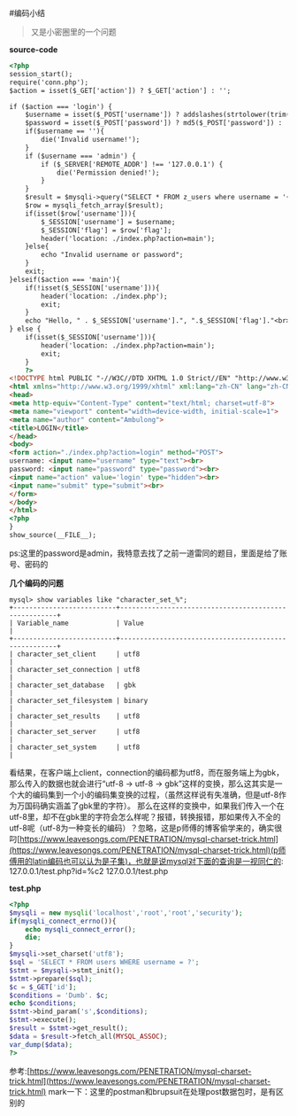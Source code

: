 #编码小结
>又是小密圈里的一个问题

**source-code**
```html
<?php
session_start();
require('conn.php');
$action = isset($_GET['action']) ? $_GET['action'] : '';

if ($action === 'login') {
    $username = isset($_POST['username']) ? addslashes(strtolower(trim($_POST['username']))) : '';
    $password = isset($_POST['password']) ? md5($_POST['password']) : '';
    if($username == ''){
        die('Invalid username!');
    }
    if ($username === 'admin') {
        if ($_SERVER['REMOTE_ADDR'] !== '127.0.0.1') {
            die('Permission denied!');
        }
    }
    $result = $mysqli->query("SELECT * FROM z_users where username = '{$username}' and password = '{$password}'");
    $row = mysqli_fetch_array($result);
    if(isset($row['username'])){
        $_SESSION['username'] = $username;
        $_SESSION['flag'] = $row['flag'];
        header('location: ./index.php?action=main');
    }else{
        echo "Invalid username or password";
    }
    exit;
}elseif($action === 'main'){
    if(!isset($_SESSION['username'])){
        header('location: ./index.php');
        exit;
    }
    echo "Hello, " . $_SESSION['username'].", ".$_SESSION['flag']."<br>\n";
} else {
    if(isset($_SESSION['username'])){
        header('location: ./index.php?action=main');
        exit;
    }
    ?>
<!DOCTYPE html PUBLIC "-//W3C//DTD XHTML 1.0 Strict//EN" "http://www.w3.org/TR/xhtml1/DTD/xhtml1-strict.dtd">
<html xmlns="http://www.w3.org/1999/xhtml" xml:lang="zh-CN" lang="zh-CN">
<head>
<meta http-equiv="Content-Type" content="text/html; charset=utf-8">
<meta name="viewport" content="width=device-width, initial-scale=1">
<meta name="author" content="Ambulong">
<title>LOGIN</title>
</head>
<body>
<form action="./index.php?action=login" method="POST">
username: <input name="username" type="text"><br>
password: <input name="password" type="password"><br>  
<input name="action" value='login' type="hidden"><br>
<input name="submit" type="submit"><br>
</form>
</body>
</html>
<?php
}
show_source(__FILE__);
```
ps:这里的password是admin，我特意去找了之前一道雷同的题目，里面是给了账号、密码的

**几个编码的问题**
```mysql
mysql> show variables like "character_set_%";
+--------------------------+------------------------------------------------------+
| Variable_name            | Value                                                |
+--------------------------+------------------------------------------------------+
| character_set_client     | utf8                                                 |
| character_set_connection | utf8                                                 |
| character_set_database   | gbk                                                  |
| character_set_filesystem | binary                                               |
| character_set_results    | utf8                                                 |
| character_set_server     | utf8                                                 |
| character_set_system     | utf8                                                 |
```
看结果，在客户端上client，connection的编码都为utf8，而在服务端上为gbk，那么传入的数据也就会进行“utf-8 -> utf-8 -> gbk”这样的变换，那么这其实是一个大的编码集到一个小的编码集变换的过程，（虽然这样说有失准确，但是utf-8作为万国码确实涵盖了gbk里的字符）。
那么在这样的变换中，如果我们传入一个在utf-8里，却不在gbk里的字符会怎么样呢？报错，转换报错，那如果传入不全的utf-8呢（utf-8为一种变长的编码）？忽略，这是p师傅的博客偷学来的，确实很叼[https://www.leavesongs.com/PENETRATION/mysql-charset-trick.html](https://www.leavesongs.com/PENETRATION/mysql-charset-trick.html)(p师傅用的latin编码也可以认为是子集)，也就是说mysql对下面的查询是一视同仁的:
127.0.0.1/test.php?id=%c2
127.0.0.1/test.php

**test.php**
```php
<?php
$mysqli = new mysqli('localhost','root','root','security');
if(mysqli_connect_errno()){
    echo mysqli_connect_error();
    die;
}
$mysqli->set_charset('utf8');
$sql = 'SELECT * FROM users WHERE username = ?';
$stmt = $mysqli->stmt_init();
$stmt->prepare($sql);
$c = $_GET['id'];
$conditions = 'Dumb'. $c;
echo $conditions;
$stmt->bind_param('s',$conditions);
$stmt->execute();
$result = $stmt->get_result();
$data = $result->fetch_all(MYSQL_ASSOC);
var_dump($data);
?>
```
参考:[https://www.leavesongs.com/PENETRATION/mysql-charset-trick.html](https://www.leavesongs.com/PENETRATION/mysql-charset-trick.html)
mark一下：这里的postman和brupsuit在处理post数据包时，是有区别的
